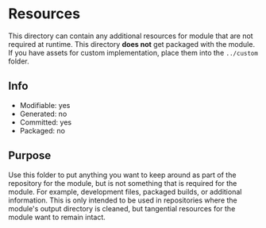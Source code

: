 # Resources
This directory can contain any additional resources for module that are not required at runtime. This directory **does not** get packaged with the module. If you have assets for custom implementation, place them into the `../custom` folder.

## Info
- Modifiable: yes
- Generated: no
- Committed: yes
- Packaged: no

## Purpose
Use this folder to put anything you want to keep around as part of the repository for the module, but is not something that is required for the module. For example, development files, packaged builds, or additional information. This is only intended to be used in repositories where the module's output directory is cleaned, but tangential resources for the module want to remain intact.

